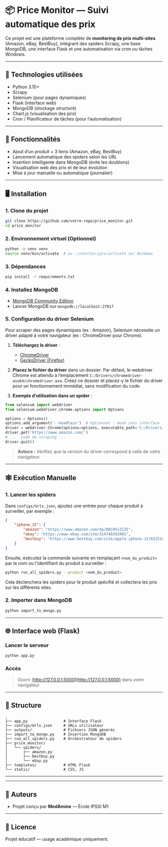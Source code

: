 # 📦 Price Monitor — Suivi automatique des prix

Ce projet est une plateforme complète de **monitoring de prix multi-sites** (Amazon, eBay, BestBuy), intégrant des spiders Scrapy, une base MongoDB, une interface Flask et une automatisation via cron ou tâches Windows.

---

## 🧰 Technologies utilisées

- Python 3.10+
- Scrapy
- Selenium (pour pages dynamiques)
- Flask (interface web)
- MongoDB (stockage structuré)
- Chart.js (visualisation des prix)
- Cron / Planificateur de tâches (pour l’automatisation)

---

## 🚀 Fonctionnalités

- Ajout d’un produit + 3 liens (Amazon, eBay, BestBuy)
- Lancement automatique des spiders selon les URL
- Insertion intelligente dans MongoDB (évite les doublons)
- Visualisation web des prix et de leur évolution
- Mise à jour manuelle ou automatique (journalier)

---

## 🖥️ Installation

### 1. Clone du projet

```bash
git clone https://github.com/votre-repo/price_monitor.git
cd price_monitor
```

### 2. Environnement virtuel (Optionnel)

```bash
python -m venv venv
source venv/bin/activate  # ou .\venv\Scripts\activate sur Windows
```

### 3. Dépendances

```bash
pip install -r requirements.txt
```

### 4. Installez MongoDB

- [MongoDB Community Edition](https://www.mongodb.com/try/download/community)
- Lancer MongoDB sur `mongodb://localhost:27017`



### 5. Configuration du driver Selenium

Pour scraper des pages dynamiques (ex : Amazon), Selenium nécessite un driver adapté à votre navigateur (ex : ChromeDriver pour Chrome).

1. **Téléchargez le driver** :
    - [ChromeDriver](https://sites.google.com/chromium.org/driver/)
    - [GeckoDriver (Firefox)](https://github.com/mozilla/geckodriver/releases)

2. **Placez le fichier du driver** dans un dossier. Par défaut, le webdriver Chrome est attendu à l’emplacement `C:/Drivers/chromedriver-win64/chromedriver.exe`. Créez ce dossier et placez-y le fichier du driver pour un fonctionnement immédiat, sans modification du code.

3. **Exemple d’utilisation dans un spider** :

```python
from selenium import webdriver
from selenium.webdriver.chrome.options import Options

options = Options()
options.add_argument('--headless')  # Optionnel : mode sans interface
driver = webdriver.Chrome(options=options, executable_path='C:/Drivers/chromedriver-win64/chromedriver.exe')
driver.get('https://www.amazon.com/')
# ...  code de scraping ...
driver.quit()
```


> **Astuce :** Vérifiez que la version du driver correspond à celle de votre navigateur.


---

## 🕸️ Exécution Manuelle

### 1. Lancer les spiders

Dans `configs/Urls.json`, ajoutez une entrée pour chaque produit à surveiller, par exemple :

```json
{
    "iphone_15": {
        "amazon": "https://www.amazon.com/dp/B0CHX1Z1Z5",
        "ebay": "https://www.ebay.com/itm/314748392001",
        "bestbuy": "https://www.bestbuy.com/site/apple-iphone-15/6525161.p"
    }
}
```

Ensuite, exécutez la commande suivante en remplaçant `<nom_du_produit>` par le nom ou l'identifiant du produit à surveiller :

```bash
python run_all_spiders.py --product <nom_du_produit>
```


Cela déclenchera les spiders pour le produit spécifié et collectera les prix sur les différents sites.


### 2. Importer dans MongoDB

```bash
python import_to_mongo.py
```

---

## 🌐 Interface web (Flask)

### Lancer le serveur

```bash
python app.py
```

### Accès

> Ouvrir [http://127.0.0.1:5000](http://127.0.0.1:5000) dans votre navigateur

---


## 📁 Structure

```
.
├── app.py                # Interface Flask
├── configs/Urls.json     # URLs utilisateur
├── outputs/              # Fichiers JSON générés
├── import_to_mongo.py    # Insertion MongoDB
├── run_all_spiders.py    # Orchestrateur de spiders
├── price_monitor/
│   └── spiders/
│       ├── amazon.py
│       ├── bestbuy.py
│       └── ebay.py
├── templates/            # HTML Flask
└── static/               # CSS, JS
```

---


---

## 🤝 Auteurs

- Projet conçu par **MedAmine** — École IPSSI M1

---

## 📝 Licence

Projet éducatif — usage académique uniquement.
